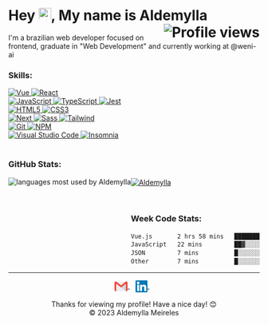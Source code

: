 <h1 align="left">Hey <img src="https://media.giphy.com/media/hvRJCLFzcasrR4ia7z/giphy.gif" width="25px" height="25px">, My name is Aldemylla <img align="right" src="https://komarev.com/ghpvc/?username=aldemylla&color=blue" alt="Profile views" /></h1>

I'm a brazilian web developer focused on frontend, graduate in "Web Development" and currently working at @weni-ai

### Skills: 

<a href="https://github.com/Aldemylla/">
  <img alt="Vue" src="https://img.shields.io/badge/-Vue-42b883?style=flat-square&logo=vuedotjs&logoColor=white" height="25px"/>
  <img alt="React" src="https://img.shields.io/badge/-React-2987a1?style=flat-square&logo=react&logoColor=white" height="25px"/>
<br/>
  <img alt="JavaScript" src="https://img.shields.io/badge/-JavaScript-e1cb15?style=flat-square&logo=JavaScript&logoColor=gray" height="25px"/>
  <img alt="TypeScript" src="https://img.shields.io/badge/-TypeScript-007ACC?style=flat-square&logo=typescript&logoColor=white" height="25px"/>
  <img alt="Jest" src="https://img.shields.io/badge/-Jest-bc3a13?style=flat-square&logo=Jest&logoColor=white" height="25px"/>
<br/>
  <img alt="HTML5" src="https://img.shields.io/badge/-HTML5-E34F26?style=flat-square&logo=html5&logoColor=white" height="25px"/>
  <img alt="CSS3" src="https://img.shields.io/badge/-CSS3-0070c1?style=flat-square&logo=css3&logoColor=white" height="25px"/>
<br/>
  <img alt="Next" src="https://img.shields.io/badge/-Next-000?style=flat-square&logo=Nextdotjs&logoColor=white" height="25px"/>
  <img alt="Sass" src="https://img.shields.io/badge/-Sass-CC6699?style=flat-square&logo=sass&logoColor=white" height="25px"/>
  <img alt="Tailwind" src="https://img.shields.io/badge/-Tailwind-0ea5e9?style=flat-square&logo=tailwindcss&logoColor=white" height="25px"/>
<br/>
  <img alt="Git" src="https://img.shields.io/badge/-Git-F05032?style=flat-square&logo=git&logoColor=white" height="25px"/>
  <img alt="NPM" src="https://img.shields.io/badge/-NPM-CB3837?style=flat-square&logo=npm&logoColor=white" height="25px"/>
<br/>
  <img alt="Visual Studio Code" src="https://img.shields.io/badge/-VSCode-007ACC?style=flat-square&logo=Visual%20Studio%20Code&logoColor=white" height="25px"/>
  <img alt="Insomnia" src="https://img.shields.io/badge/-Insomnia-5849BE?style=flat-square&logo=insomnia&logoColor=white" height="25px"/>
</a>
<br/><br/>

### GitHub Stats:
<a href="https://github.com/aldemylla">
<p><img align="left" height="150px" src="https://github-readme-stats.vercel.app/api/top-langs/?username=aldemylla&show_icons=true&theme=dark&langs_count=8&count_private=true&card_heigth=150&layout=compact" alt="languages most used by Aldemylla" /></p>

<p><img align="center" height="150px" src="https://github-readme-stats.vercel.app/api?username=aldemylla&show_icons=true&locale=en&theme=dark&langs_count=8&count_private=true&card_heigth=150&" alt="Aldemylla" /></p>
</a>
<br/>

### Week Code Stats:
<!--START_SECTION:waka-->

```txt
Vue.js       2 hrs 58 mins   ████████████████████▓░░░░   82.53 %
JavaScript   22 mins         ██▓░░░░░░░░░░░░░░░░░░░░░░   10.31 %
JSON         7 mins          █░░░░░░░░░░░░░░░░░░░░░░░░   03.65 %
Other        7 mins          █░░░░░░░░░░░░░░░░░░░░░░░░   03.50 %
```

<!--END_SECTION:waka-->

---
<p align="center">
  <a href="mailto:aldemylla@gmail.com" >
    <img align="center" alt="Aldemylla's e-mail" width="26px" src="https://github.com/SatYu26/SatYu26/blob/master/Assets/Gmail.svg" />
  </a> &nbsp;&nbsp;
  
  <a href="https://www.linkedin.com/in/aldemylla/" target="_blank">
    <img align="center" alt="Aldemylla's Linkedin" width="24px" src="https://github.com/SatYu26/SatYu26/blob/master/Assets/Linkedin.svg" />
  </a> &nbsp;&nbsp;
<p> 

<div align="center">
  Thanks for viewing my profile! Have a nice day! 😊 <br/>
  &copy; 2023 Aldemylla Meireles
</div>
<!--
**Aldemylla/aldemylla** is a ✨ _special_ ✨ repository because its `README.md` (this file) appears on your GitHub profile.

Here are some ideas to get you started:

- 🔭 I’m currently working on ...
- 🌱 I’m currently learning ...
- 👯 I’m looking to collaborate on ...
- 🤔 I’m looking for help with ...
- 💬 Ask me about ...
- 📫 How to reach me: ...
- 😄 Pronouns: ...
- ⚡ Fun fact: ...
-->
